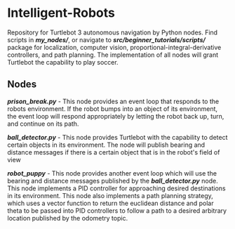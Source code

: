 # Intelligent-Robots
Repository for Turtlebot 3 autonomous navigation by Python nodes. Find scripts in ***my_nodes/***, or navigate to ***src/beginner_tutorials/scripts/*** package for localization, computer vision, proportional-integral-derivative controllers, and path planning. The implementation of all nodes will grant Turtlebot the capability to play soccer.

## Nodes
***prison_break.py*** - This node provides an event loop that responds to the robots environment. If the robot bumps into an object of its environment, the event loop will respond appropriately by letting the robot back up, turn, and continue on its path.

***ball_detector.py*** - This node provides Turtlebot with the capability to detect certain objects in its environment. The node will publish bearing and distance messages if there is a certain object that is in the robot's field of view

***robot_puppy*** - This node provides another event loop which will use the bearing and distance messages published by the ***ball_detector.py*** node. This node implements a PID controller for approaching desired destinations in its environment. This node also implements a path planning strategy, which uses a vector function to return the euclidean distance and polar theta to be passed into PID controllers to follow a path to a desired arbitrary location published by the odometry topic.
